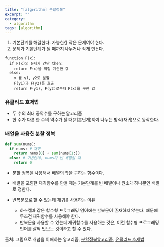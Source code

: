 ```yaml
---
title: "[algorithm] 분할정복"
excerpt: ""
category:
  - algorithm
tags: [algorithm]
---
```


1. 기본단계를 해결한다. 가능한한 작은 문제여야 한다.
2. 문제가 기본단계가 될 때까지 나누거나 작게 만든다.

```
function F(x):
  if F(x)의 문제가 간단 then:
    return F(x)을 직접 계산한 값
  else:
    x 를 y1, y2로 분할
    F(y1)과 F(y2)를 호출
    return F(y1), F(y2)로부터 F(x)를 구한 값
```

### 유클리드 호제법

- 두 수의 최대 공약수를 구하는 알고리즘
- 한 수가 다른 한 수의 약수가 될 때(기본단계)까지 나누는 방식(재귀)으로 동작한다.

### 배열을 사용한 분할 정복

```python
def sum(nums):
  if nums: # 재귀
    return nums[0] + sum(nums[1:])
  else: # 기본단게, nums가 빈 배열일 때
    return 0
```

- 분할 정복을 사용해서 배열의 합을 구하는 함수이다.
- 배열을 포함한 재귀함수를 만들 때는 기본단계를 빈 배열이나 원소가 하나뿐인 배열로 정한다.

- 반복문으로 할 수 있는데 재귀를 사용하는 이유

  - 하스켈과 같은 함수형 프로그래밍 언어에는 반복문이 존재하지 않는다. 때문에 무조건 재귀함수를 사용해야 한다.
  - 반복문을 사용할 수 있는데 재귀함수를 사용하는 것은, 이런 함수형 프로그래밍 언어를 살짝 맛보는 것이라고 할 수 있다.

출처: 그림으로 개념을 이해하는 알고리즘, [분할정복알고리즘](https://ko.wikipedia.org/wiki/%EB%B6%84%ED%95%A0_%EC%A0%95%EB%B3%B5_%EC%95%8C%EA%B3%A0%EB%A6%AC%EC%A6%98), [유클리드 호제법](https://ko.wikipedia.org/wiki/%EC%9C%A0%ED%81%B4%EB%A6%AC%EB%93%9C_%ED%98%B8%EC%A0%9C%EB%B2%95)
